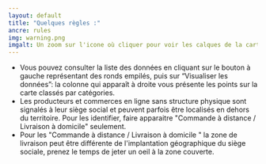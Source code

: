 ```yaml
---
layout: default
title: "Quelques règles :"
ancre: rules
img: warning.png
imgalt: Un zoom sur l'icone où cliquer pour voir les calques de la carte
---
```

  - Vous pouvez consulter la liste des données en cliquant sur le bouton à gauche représentant des ronds empilés, puis sur “Visualiser les données”: la colonne qui apparaît à droite vous présente les points sur la carte classés par catégories.
  - Les producteurs et commerces en ligne sans structure physique sont signalés à leur siège social et peuvent parfois être localisés en dehors du territoire. Pour les identifier, faire apparaitre "Commande à distance / Livraison à domicile" seulement.
  - Pour les "Commande à distance / Livraison à domicile " la zone de livraison peut être différente de l'implantation géographique du siège sociale, prenez le temps de jeter un oeil à la zone couverte.